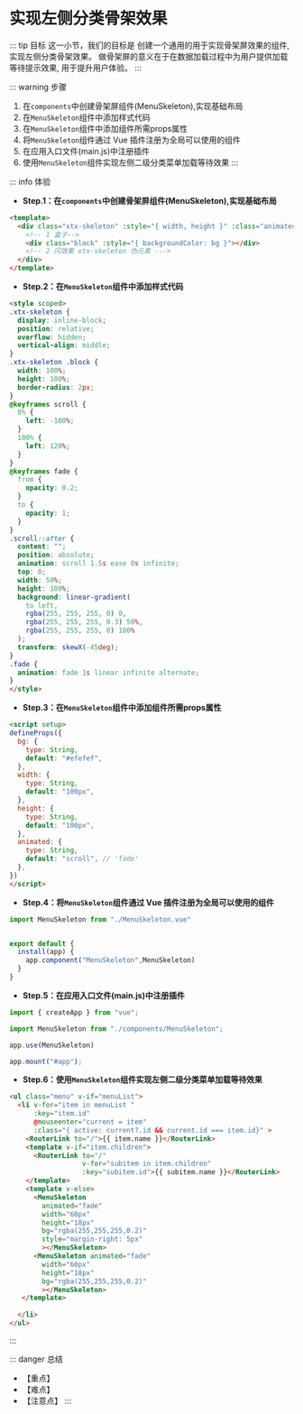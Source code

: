 # 实现左侧分类骨架效果

::: tip 目标
这一小节，我们的目标是 创建一个通用的用于实现骨架屏效果的组件, 实现左侧分类骨架效果。
做骨架屏的意义在于在数据加载过程中为用户提供加载等待提示效果, 用于提升用户体验。
:::

::: warning 步骤

1. 在`components`中创建骨架屏组件(MenuSkeleton),实现基础布局
2. 在`MenuSkeleton`组件中添加样式代码
3. 在`MenuSkeleton`组件中添加组件所需props属性
4. 将`MenuSkeleton`组件通过 Vue 插件注册为全局可以使用的组件
5. 在应用入口文件(main.js)中注册插件
6. 使用`MenuSkeleton`组件实现左侧二级分类菜单加载等待效果
:::

::: info 体验

* **Step.1：在`components`中创建骨架屏组件(MenuSkeleton),实现基础布局**

```html
<template>
  <div class="xtx-skeleton" :style="{ width, height }" :class="animated">
    <!-- 1 盒子-->
    <div class="block" :style="{ backgroundColor: bg }"></div>
    <!-- 2 闪效果 xtx-skeleton 伪元素 --->
  </div>
</template>
```

* **Step.2：在`MenuSkeleton`组件中添加样式代码**

```html
<style scoped>
.xtx-skeleton {
  display: inline-block;
  position: relative;
  overflow: hidden;
  vertical-align: middle;
}
.xtx-skeleton .block {
  width: 100%;
  height: 100%;
  border-radius: 2px;
}
@keyframes scroll {
  0% {
    left: -100%;
  }
  100% {
    left: 120%;
  }
}
@keyframes fade {
  from {
    opacity: 0.2;
  }
  to {
    opacity: 1;
  }
}
.scroll::after {
  content: "";
  position: absolute;
  animation: scroll 1.5s ease 0s infinite;
  top: 0;
  width: 50%;
  height: 100%;
  background: linear-gradient(
    to left,
    rgba(255, 255, 255, 0) 0,
    rgba(255, 255, 255, 0.3) 50%,
    rgba(255, 255, 255, 0) 100%
  );
  transform: skewX(-45deg);
}
.fade {
  animation: fade 1s linear infinite alternate;
}
</style>
```

* **Step.3：在`MenuSkeleton`组件中添加组件所需props属性**

```html
<script setup>
defineProps({
  bg: {
    type: String,
    default: "#efefef",
  },
  width: {
    type: String,
    default: "100px",
  },
  height: {
    type: String,
    default: "100px",
  },
  animated: {
    type: String,
    default: "scroll", // 'fade'
  },
})
</script>
```

* **Step.4：将`MenuSkeleton`组件通过 Vue 插件注册为全局可以使用的组件**

```js
import MenuSkeleton from "./MenuSkeleton.vue"


export default {
  install(app) {
    app.component("MenuSkeleton",MenuSkeleton)
  }
}
```

* **Step.5：在应用入口文件(main.js)中注册插件**

```js
import { createApp } from "vue";

import MenuSkeleton from "./components/MenuSkeleton";

app.use(MenuSkeleton)

app.mount("#app");

```

* **Step.6：使用`MenuSkeleton`组件实现左侧二级分类菜单加载等待效果**

```html
<ul class="menu" v-if="menuList">
  <li v-for="item in menuList " 
      :key="item.id" 
      @mouseenter="current = item" 
      :class="{ active: current?.id && current.id === item.id}" >
    <RouterLink to="/">{{ item.name }}</RouterLink>
    <template v-if="item.children">
      <RouterLink to="/" 
                  v-for="subitem in item.children" 
                  :key="subitem.id">{{ subitem.name }}</RouterLink>
    </template>
    <template v-else>
      <MenuSkeleton
        animated="fade"
        width="60px"
        height="18px"
        bg="rgba(255,255,255,0.2)"
        style="margin-right: 5px"
        ></MenuSkeleton>
      <MenuSkeleton animated="fade"
        width="60px"
        height="18px"
        bg="rgba(255,255,255,0.2)"
        ></MenuSkeleton>
   </template>
     
  </li>
</ul>
```

:::

::: danger 总结

* 【重点】
* 【难点】
* 【注意点】
:::
